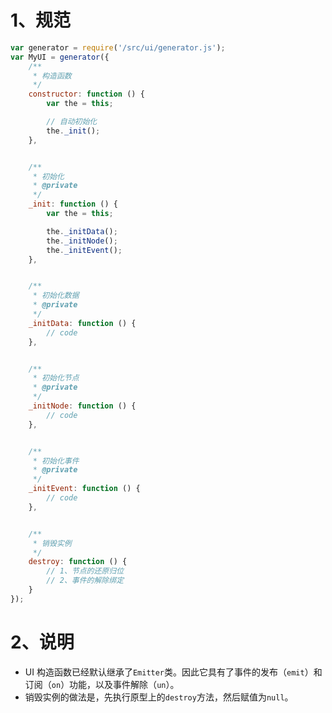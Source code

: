 # 1、规范

```js
var generator = require('/src/ui/generator.js');
var MyUI = generator({
    /**
     * 构造函数
     */
    constructor: function () {
        var the = this;

        // 自动初始化
        the._init();
    },


    /**
     * 初始化
     * @private
     */
    _init: function () {
        var the = this;

        the._initData();
        the._initNode();
        the._initEvent();
    },


    /**
     * 初始化数据
     * @private
     */
    _initData: function () {
        // code
    },


    /**
     * 初始化节点
     * @private
     */
    _initNode: function () {
        // code
    },


    /**
     * 初始化事件
     * @private
     */
    _initEvent: function () {
        // code
    },


    /**
     * 销毁实例
     */
    destroy: function () {
        // 1、节点的还原归位
        // 2、事件的解除绑定
    }
});
```

# 2、说明

- UI 构造函数已经默认继承了`Emitter`类。因此它具有了事件的发布（`emit`）和订阅（`on`）功能，以及事件解除（`un`）。
- 销毁实例的做法是，先执行原型上的`destroy`方法，然后赋值为`null`。

